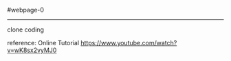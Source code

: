 #webpage-0

---
clone coding

reference: Online Tutorial
https://www.youtube.com/watch?v=wK8sx2vyMJ0
